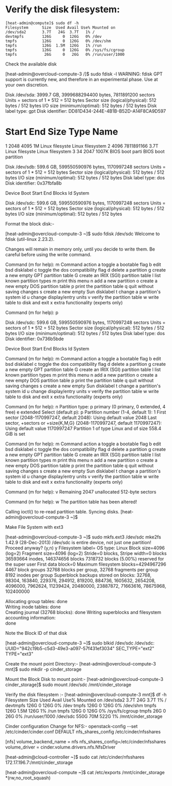 Verify the disk filesystem:
===========================

```
[heat-admin@compute]$ sudo df -h
Filesystem      Size  Used Avail Use% Mounted on
/dev/sda2       3.7T   24G  3.7T   1% /
devtmpfs        126G     0  126G   0% /dev
tmpfs           126G     0  126G   0% /dev/shm
tmpfs           126G  1.5M  126G   1% /run
tmpfs           126G     0  126G   0% /sys/fs/cgroup
tmpfs            26G     0   26G   0% /run/user/1000
```

Check the available disk

[heat-admin@overcloud-compute-3 /]$ sudo fdisk -l 
WARNING: fdisk GPT support is currently new, and therefore in an experimental phase. Use at your own discretion.

Disk /dev/sda: 3999.7 GB, 3999688294400 bytes, 7811891200 sectors
Units = sectors of 1 * 512 = 512 bytes
Sector size (logical/physical): 512 bytes / 512 bytes
I/O size (minimum/optimal): 512 bytes / 512 bytes
Disk label type: gpt
Disk identifier: DD81D434-244E-4B1B-B52D-A14F8CA9D597


#         Start          End    Size  Type            Name
 1         2048         4095      1M  Linux filesyste Linux filesystem
 2         4096   7811891166    3.7T  Linux filesyste Linux filesystem
 3           34         2047   1007K  BIOS boot parti BIOS boot partition

Disk /dev/sdb: 599.6 GB, 599550590976 bytes, 1170997248 sectors
Units = sectors of 1 * 512 = 512 bytes
Sector size (logical/physical): 512 bytes / 512 bytes
I/O size (minimum/optimal): 512 bytes / 512 bytes
Disk label type: dos
Disk identifier: 0x37fbfa8b

   Device Boot      Start         End      Blocks   Id  System

Disk /dev/sdc: 599.6 GB, 599550590976 bytes, 1170997248 sectors
Units = sectors of 1 * 512 = 512 bytes
Sector size (logical/physical): 512 bytes / 512 bytes
I/O size (minimum/optimal): 512 bytes / 512 bytes

Format the block disk:-

[heat-admin@overcloud-compute-3 ~]$ sudo fdisk /dev/sdc
Welcome to fdisk (util-linux 2.23.2).

Changes will remain in memory only, until you decide to write them.
Be careful before using the write command.


Command (m for help): m
Command action
   a   toggle a bootable flag
   b   edit bsd disklabel
   c   toggle the dos compatibility flag
   d   delete a partition
   g   create a new empty GPT partition table
   G   create an IRIX (SGI) partition table
   l   list known partition types
   m   print this menu
   n   add a new partition
   o   create a new empty DOS partition table
   p   print the partition table
   q   quit without saving changes
   s   create a new empty Sun disklabel
   t   change a partition's system id
   u   change display/entry units
   v   verify the partition table
   w   write table to disk and exit
   x   extra functionality (experts only)

Command (m for help): p

Disk /dev/sdc: 599.6 GB, 599550590976 bytes, 1170997248 sectors
Units = sectors of 1 * 512 = 512 bytes
Sector size (logical/physical): 512 bytes / 512 bytes
I/O size (minimum/optimal): 512 bytes / 512 bytes
Disk label type: dos
Disk identifier: 0x736b5bde

   Device Boot      Start         End      Blocks   Id  System

Command (m for help): m
Command action
   a   toggle a bootable flag
   b   edit bsd disklabel
   c   toggle the dos compatibility flag
   d   delete a partition
   g   create a new empty GPT partition table
   G   create an IRIX (SGI) partition table
   l   list known partition types
   m   print this menu
   n   add a new partition
   o   create a new empty DOS partition table
   p   print the partition table
   q   quit without saving changes
   s   create a new empty Sun disklabel
   t   change a partition's system id
   u   change display/entry units
   v   verify the partition table
   w   write table to disk and exit
   x   extra functionality (experts only)     

Command (m for help): n
Partition type:
   p   primary (0 primary, 0 extended, 4 free)
   e   extended
Select (default p): p
Partition number (1-4, default 1): 1
First sector (2048-1170997247, default 2048): 
Using default value 2048
Last sector, +sectors or +size{K,M,G} (2048-1170997247, default 1170997247): 
Using default value 1170997247
Partition 1 of type Linux and of size 558.4 GiB is set

Command (m for help): m
Command action
   a   toggle a bootable flag
   b   edit bsd disklabel
   c   toggle the dos compatibility flag
   d   delete a partition
   g   create a new empty GPT partition table
   G   create an IRIX (SGI) partition table
   l   list known partition types
   m   print this menu
   n   add a new partition
   o   create a new empty DOS partition table
   p   print the partition table
   q   quit without saving changes
   s   create a new empty Sun disklabel
   t   change a partition's system id
   u   change display/entry units
   v   verify the partition table
   w   write table to disk and exit
   x   extra functionality (experts only)

Command (m for help): v
Remaining 2047 unallocated 512-byte sectors

Command (m for help): w
The partition table has been altered!

Calling ioctl() to re-read partition table.
Syncing disks.
[heat-admin@overcloud-compute-3 ~]$

Make File System with ext3 

[heat-admin@overcloud-compute-3 ~]$ sudo mkfs.ext3 /dev/sdc
mke2fs 1.42.9 (28-Dec-2013)
/dev/sdc is entire device, not just one partition!
Proceed anyway? (y,n) y
Filesystem label=
OS type: Linux
Block size=4096 (log=2)
Fragment size=4096 (log=2)
Stride=0 blocks, Stripe width=0 blocks
36593664 inodes, 146374656 blocks
7318732 blocks (5.00%) reserved for the super user
First data block=0
Maximum filesystem blocks=4294967296
4467 block groups
32768 blocks per group, 32768 fragments per group
8192 inodes per group
Superblock backups stored on blocks: 
	32768, 98304, 163840, 229376, 294912, 819200, 884736, 1605632, 2654208, 
	4096000, 7962624, 11239424, 20480000, 23887872, 71663616, 78675968, 
	102400000

Allocating group tables: done                            
Writing inode tables: done                            
Creating journal (32768 blocks): done
Writing superblocks and filesystem accounting information:          
done

Note the Block ID of that disk 

[heat-admin@overcloud-compute-3 ~]$ sudo blkid /dev/sdc
/dev/sdc: UUID="942c19b5-c5d3-49e3-a097-57f431ef3034" SEC_TYPE="ext2" TYPE="ext3"

Create the mount point Directory:-
[heat-admin@overcloud-compute-3 mnt]$ sudo mkdir -p cinder_storage

Mount the Block Disk to mount point:-
[heat-admin@overcloud-compute-3 cinder_storage]$ sudo mount /dev/sdc /mnt/cinder_storage

Verify the disk filesystem :-
[heat-admin@overcloud-compute-3 mnt]$ df -h
Filesystem      Size  Used Avail Use% Mounted on
/dev/sda2       3.7T   24G  3.7T   1% /
devtmpfs        126G     0  126G   0% /dev
tmpfs           126G     0  126G   0% /dev/shm
tmpfs           126G  1.5M  126G   1% /run
tmpfs           126G     0  126G   0% /sys/fs/cgroup
tmpfs            26G     0   26G   0% /run/user/1000
/dev/sdc        550G   70M  522G   1% /mnt/cinder_storage
 
Cinder configuration Change for NFS:- 
openstack-config --set /etc/cinder/cinder.conf DEFAULT nfs_shares_config /etc/cinder/nfsshares

[nfs]
volume_backend_name = nfs
nfs_shares_config=/etc/cinder/nfsshares
volume_driver = cinder.volume.drivers.nfs.NfsDriver

[heat-admin@cloud-controller ~]$ sudo cat /etc/cinder/nfsshares
172.17.196.7:/mnt/cinder_storage

[heat-admin@overcloud-compute ~]$ cat /etc/exports
/mnt/cinder_storage *(rw,no_root_squash)
